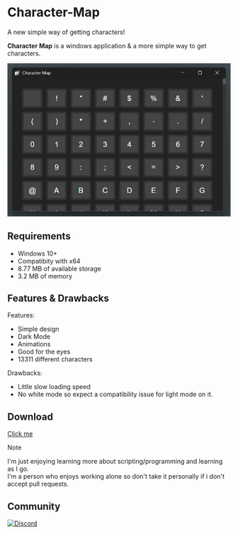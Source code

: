 # Character-Map
A new simple way of getting characters!

**Character Map** is a windows application & a more simple way to get characters.

![image](images/character-map.png)

## Requirements
* Windows 10+
* Compatibity with x64
* 8.77 MB of available storage
* 3.2 MB of memory

## Features & Drawbacks
Features:
* Simple design
* Dark Mode
* Animations
* Good for the eyes
* 13311 different characters

Drawbacks:
* Little slow loading speed
* No white mode so expect a compatibility issue for light mode on it.

## Download
[Click me](https://github.com/mrjokester0101/Character-Map/raw/refs/heads/main/CharacterMap.exe)
> [!NOTE]
> I'm just enjoying learning more about scripting/programming and learning as I go.<br>
> I'm a person who enjoys working alone so don't take it personally if i don't accept pull requests.

## Community
[![Discord](https://img.shields.io/badge/Join-Discord%20Community-5865F2?style=for-the-badge&logo=discord&logoColor=white)](https://discord.gg/VWEcYvKztc)
